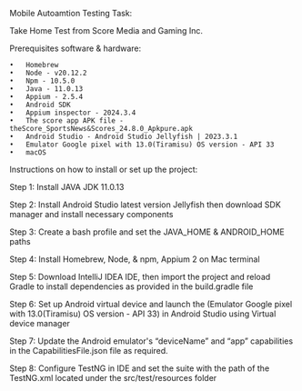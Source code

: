 Mobile Autoamtion Testing Task:

Take Home Test from Score Media and Gaming Inc.

Prerequisites software & hardware:

	•	Homebrew
	•	Node - v20.12.2
	•	Npm - 10.5.0
	•	Java - 11.0.13
	•	Appium - 2.5.4
	•	Android SDK
	•	Appium inspector - 2024.3.4
	•	The score app APK file - theScore_SportsNews&Scores_24.8.0_Apkpure.apk
	•	Android Studio - Android Studio Jellyfish | 2023.3.1
	•	Emulator Google pixel with 13.0(Tiramisu) OS version - API 33
	•	macOS


Instructions on how to install or set up the project:

Step 1: Install JAVA JDK 11.0.13

Step 2: Install Android Studio latest version Jellyfish then download SDK manager and install necessary components

Step 3: Create a bash profile and set the JAVA_HOME & ANDROID_HOME paths

Step 4: Install Homebrew, Node, & npm, Appium 2 on Mac terminal

Step 5: Download IntelliJ IDEA IDE, then import the project and reload Gradle to install dependencies as provided in the build.gradle file

Step 6: Set up Android virtual device and launch the (Emulator Google pixel with 13.0(Tiramisu) OS version - API 33) in Android Studio using Virtual device manager

Step 7: Update the Android emulator's “deviceName” and “app” capabilities in the CapabilitiesFile.json file as required.

Step 8: Configure TestNG in IDE and set the suite with the path of the TestNG.xml located under the src/test/resources folder  <class name="Test.TheScoreTask"/>


 
